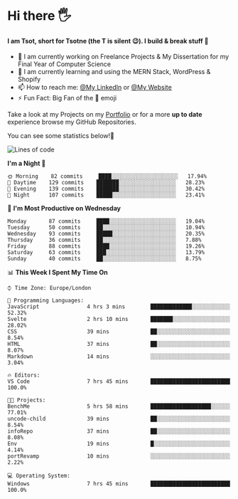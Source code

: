 # Hi there :raised_hand_with_fingers_splayed:
#### I am Tsot, short for Tsotne (the T is silent :wink:). I build & break stuff :space_invader:
- :telescope: I am currently working on Freelance Projects & My Dissertation for my Final Year of Computer Science
- :seedling: I am currently learning and using the MERN Stack, WordPress & Shopify
- :mailbox: How to reach me: [@My LinkedIn](https://www.linkedin.com/in/tsotne-gvadzabia/) or [@My Website](https://tsotnegvadzabia.me/contact)
- :zap: Fun Fact: Big Fan of the :space_invader: emoji

Take a look at my Projects on my [Portfolio](https://tsotnegvadzabia.me/) or for a more **up to date** experience browse my GitHub Repositories.

You can see some statistics below!:space_invader:
<!--START_SECTION:waka-->
![Lines of code](https://img.shields.io/badge/From%20Hello%20World%20I%27ve%20Written-3.5%20million%20lines%20of%20code-blue)

**I'm a Night 🦉** 

```text
🌞 Morning    82 commits     ████░░░░░░░░░░░░░░░░░░░░░   17.94% 
🌆 Daytime    129 commits    ███████░░░░░░░░░░░░░░░░░░   28.23% 
🌃 Evening    139 commits    ███████░░░░░░░░░░░░░░░░░░   30.42% 
🌙 Night      107 commits    █████░░░░░░░░░░░░░░░░░░░░   23.41%

```
📅 **I'm Most Productive on Wednesday** 

```text
Monday       87 commits     ████░░░░░░░░░░░░░░░░░░░░░   19.04% 
Tuesday      50 commits     ██░░░░░░░░░░░░░░░░░░░░░░░   10.94% 
Wednesday    93 commits     █████░░░░░░░░░░░░░░░░░░░░   20.35% 
Thursday     36 commits     ██░░░░░░░░░░░░░░░░░░░░░░░   7.88% 
Friday       88 commits     ████░░░░░░░░░░░░░░░░░░░░░   19.26% 
Saturday     63 commits     ███░░░░░░░░░░░░░░░░░░░░░░   13.79% 
Sunday       40 commits     ██░░░░░░░░░░░░░░░░░░░░░░░   8.75%

```


📊 **This Week I Spent My Time On** 

```text
⌚︎ Time Zone: Europe/London

💬 Programming Languages: 
JavaScript               4 hrs 3 mins        █████████████░░░░░░░░░░░░   52.32% 
Svelte                   2 hrs 10 mins       ███████░░░░░░░░░░░░░░░░░░   28.02% 
CSS                      39 mins             ██░░░░░░░░░░░░░░░░░░░░░░░   8.54% 
HTML                     37 mins             ██░░░░░░░░░░░░░░░░░░░░░░░   8.07% 
Markdown                 14 mins             ░░░░░░░░░░░░░░░░░░░░░░░░░   3.04%

🔥 Editors: 
VS Code                  7 hrs 45 mins       █████████████████████████   100.0%

🐱‍💻 Projects: 
BenchMe                  5 hrs 58 mins       ███████████████████░░░░░░   77.01% 
uncode-child             39 mins             ██░░░░░░░░░░░░░░░░░░░░░░░   8.54% 
infoRepo                 37 mins             ██░░░░░░░░░░░░░░░░░░░░░░░   8.08% 
Env                      19 mins             █░░░░░░░░░░░░░░░░░░░░░░░░   4.14% 
portRevamp               10 mins             ░░░░░░░░░░░░░░░░░░░░░░░░░   2.22%

💻 Operating System: 
Windows                  7 hrs 45 mins       █████████████████████████   100.0%

```


<!--END_SECTION:waka-->
